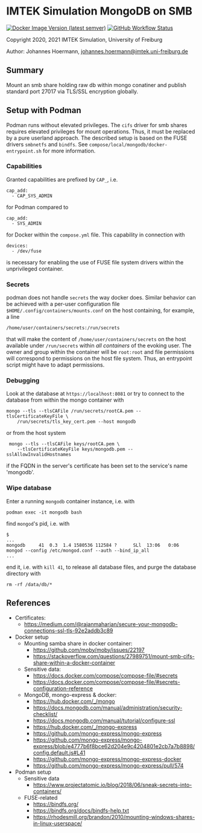# IMTEK Simulation MongoDB on SMB

[![Docker Image Version (latest semver)](https://img.shields.io/docker/v/imteksim/mongod-on-smb?label=dockerhub)](https://hub.docker.com/repository/docker/imteksim/mongod-on-smb) [![GitHub Workflow Status](https://img.shields.io/github/workflow/status/IMTEK-Simulation/mongod-on-smb-container-image/publish)](https://github.com/IMTEK-Simulation/mongod-on-smb-container-image/actions?query=workflow%3Apublish)

Copyright 2020, 2021 IMTEK Simulation, University of Freiburg

Author: Johannes Hoermann, johannes.hoermann@imtek.uni-freiburg.de

## Summary

Mount an smb share holding raw db within mongo conatiner and publish
standard port 27017 via TLS/SSL encryption globally.

## Setup with Podman

Podman runs without elevated privileges. The `cifs` driver for smb shares requires
elevated privileges for mount operations. Thus, it must be replaced
by a pure userland approach. The described setup is based on the FUSE
drivers `smbnetfs` and `bindfs`. See `compose/local/mongodb/docker-entrypoint.sh` 
for more information.

### Capabilities

Granted capabilities are prefixed by `CAP_`, i.e.

    cap_add:
      - CAP_SYS_ADMIN

for Podman compared to

    cap_add:
      - SYS_ADMIN

for Docker within the `compose.yml` file. This capability in connection with

    devices:
      - /dev/fuse

is necessary for enabling the use of FUSE file system drivers within the unprivileged
container.

### Secrets

podman does not handle `secrets` the way docker does. Similar behavior can be achieved with
a per-user configuration file `$HOME/.config/containers/mounts.conf` on the host containing, 
for example, a line

    /home/user/containers/secrets:/run/secrets

that will make the content of `/home/user/containers/secrets` on the host available under
`/run/secrets` within *all containers* of the evoking user. The owner and group within 
the container will be `root:root` and file permissions will correspond to permissions 
on the host file system. Thus, an entrypoint script might have to adapt permissions.

### Debugging

Look at the database at `https://localhost:8081` or try to connect to the database
from within the mongo container with

    mongo --tls --tlsCAFile /run/secrets/rootCA.pem --tlsCertificateKeyFile \
        /run/secrets/tls_key_cert.pem --host mongodb

or from the host system

     mongo --tls --tlsCAFile keys/rootCA.pem \
        --tlsCertificateKeyFile keys/mongodb.pem --sslAllowInvalidHostnames

if the FQDN in the server's certificate has been set to the service's name 
'mongodb'.

### Wipe database

Enter a running `mongodb` container instance, i.e. with

    podman exec -it mongodb bash

find `mongod`'s pid, i.e. with 

```console
$
...
mongodb     41  0.3  1.4 1580536 112584 ?      SLl  13:06   0:06 mongod --config /etc/mongod.conf --auth --bind_ip_all
...
```
end it, i.e. with `kill 41`, to release all database files, and purge the database directory with

    rm -rf /data/db/*


## References

- Certificates:
  - https://medium.com/@rajanmaharjan/secure-your-mongodb-connections-ssl-tls-92e2addb3c89
- Docker setup
  - Mounting samba share in docker container:
    - https://github.com/moby/moby/issues/22197
    - https://stackoverflow.com/questions/27989751/mount-smb-cifs-share-within-a-docker-container
  - Sensitive data:
    - https://docs.docker.com/compose/compose-file/#secrets
    - https://docs.docker.com/compose/compose-file/#secrets-configuration-reference
  - MongoDB, mongo-express & docker:
    - https://hub.docker.com/_/mongo
    - https://docs.mongodb.com/manual/administration/security-checklist/
    - https://docs.mongodb.com/manual/tutorial/configure-ssl
    - https://hub.docker.com/_/mongo-express
    - https://github.com/mongo-express/mongo-express
    - https://github.com/mongo-express/mongo-express/blob/e4777b6f8bce62d204e9c4204801e2cb7a7b8898/config.default.js#L41
    - https://github.com/mongo-express/mongo-express-docker
    - https://github.com/mongo-express/mongo-express/pull/574
- Podman setup
  - Sensitive data
    - https://www.projectatomic.io/blog/2018/06/sneak-secrets-into-containers/
  - FUSE-related
    - https://bindfs.org/
    - https://bindfs.org/docs/bindfs-help.txt
    - https://rhodesmill.org/brandon/2010/mounting-windows-shares-in-linux-userspace/

